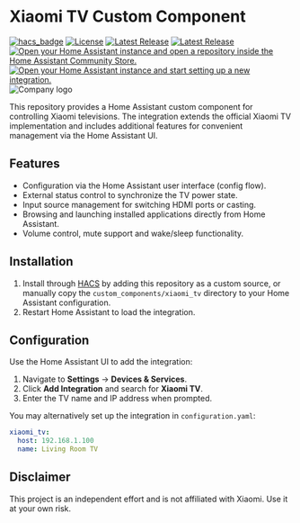 # Xiaomi TV Custom Component

[![hacs_badge](https://img.shields.io/badge/HACS-Custom-41BDF5.svg?style=for-the-badge)](https://github.com/hacs/integration)
[![License](https://img.shields.io/github/license/Arbuzov/home_assistant_xiaomi_tv?style=for-the-badge)](https://github.com/Arbuzov/home_assistant_xiaomi_tv/blob/master/LICENSE)
[![Latest Release](https://img.shields.io/github/v/release/Arbuzov/home_assistant_xiaomi_tv?style=for-the-badge)](https://github.com/Arbuzov/home_assistant_xiaomi_tv/releases)
[![Latest Release](https://img.shields.io/badge/dynamic/json?style=for-the-badge&color=41BDF5&logo=home-assistant&label=integration%20usage&suffix=%20installs&cacheSeconds=15600&url=https://analytics.home-assistant.io/custom_integrations.json&query=$.xiaomi_tv.total)](https://analytics.home-assistant.io/custom_integrations.json)
[![Open your Home Assistant instance and open a repository inside the Home Assistant Community Store.](https://my.home-assistant.io/badges/hacs_repository.svg)](https://my.home-assistant.io/redirect/hacs_repository/?owner=Arbuzov&repository=home_assistant_xiaomi_tv&category=integration)
[![Open your Home Assistant instance and start setting up a new integration.](https://my.home-assistant.io/badges/config_flow_start.svg)](https://my.home-assistant.io/redirect/config_flow_start/?domain=xiaomi_tv)
![Company logo](https://brands.home-assistant.io/xiaomi_tv/logo.png)

This repository provides a Home Assistant custom component for controlling Xiaomi televisions. The integration extends the official Xiaomi TV implementation and includes additional features for convenient management via the Home Assistant UI.

## Features

- Configuration via the Home Assistant user interface (config flow).
- External status control to synchronize the TV power state.
- Input source management for switching HDMI ports or casting.
- Browsing and launching installed applications directly from Home Assistant.
- Volume control, mute support and wake/sleep functionality.

## Installation

1. Install through [HACS](https://hacs.xyz/) by adding this repository as a custom source, or manually copy the `custom_components/xiaomi_tv` directory to your Home Assistant configuration.
2. Restart Home Assistant to load the integration.

## Configuration

Use the Home Assistant UI to add the integration:

1. Navigate to **Settings** → **Devices & Services**.
2. Click **Add Integration** and search for **Xiaomi TV**.
3. Enter the TV name and IP address when prompted.

You may alternatively set up the integration in `configuration.yaml`:

```yaml
xiaomi_tv:
  host: 192.168.1.100
  name: Living Room TV
```

## Disclaimer

This project is an independent effort and is not affiliated with Xiaomi. Use it at your own risk.
